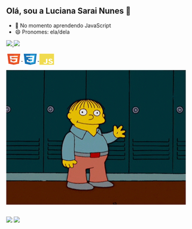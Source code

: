 ## Olá, sou a Luciana Sarai Nunes 👋

<!--
**LuSN23/lusn23** is a ✨ _special_ ✨ repository because its `README.md` (this file) appears on your GitHub profile.

Here are some ideas to get you started:

- 🔭 I’m currently working on ...
- 🌱 I’m currently learning ...
- 👯 I’m looking to collaborate on ...
- 🤔 I’m looking for help with ...
- 💬 Ask me about ...
- 📫 How to reach me: ...
- 😄 Pronouns: ...
- ⚡ Fun fact: ...
-->

- 🌱 No momento aprendendo JavaScript
- 😄 Pronomes: ela/dela

<!--Cartões com as estatísticas-->
<div>
   <a href="https://beacons.ai/lusn23"/>
   <!--A vercel(empresa que criou o NextJS) é uma plataforma para hospedagens de aplicações-->
   <img height="180em" src="https://github-readme-stats.vercel.app/api?username=lusn23&show_icons=true&theme=dark&include_all_commits=true&count_private=true"/>
   <img height="180em" src="https://github-readme-stats.vercel.app/api/top-langs/?username=lusn23&layout=compact&langs_count=16&theme=dark"/>
</div>
<!--Ícones das linguagens-->
<div style="display: inline_block"><br>
   <img align="center" alt="icone do HTML5" height="30" width="40" src="https://raw.githubusercontent.com/devicons/devicon/master/icons/html5/html5-original.svg"/>
   <img align="center" alt="icone do CSS3" height="30" width="40" src="https://raw.githubusercontent.com/devicons/devicon/master/icons/css3/css3-original.svg"/>
   <img align="center" alt="icone do JavaScript" height="30" width="40" src="https://raw.githubusercontent.com/devicons/devicon/master/icons/javascript/javascript-plain.svg"/>
</div>

![ralph oi](https://github.com/LuSN23/lusn23/blob/main/assets/images/ralph-oi.gif)

##

<!--Contatos-->
<div>
   <a href="mailto:lucianasarainunes@gmail.com"/><img src="https://img.shields.io/badge/Gmail-D14836?style=for-the-badge&logo=gmail&logoColor=white" target="_blank"></a>
   <a href="https://www.linkedin.com/in/luciana-s-648292b3" target="_blank"><img src="https://img.shields.io/badge/-LinkedIn-%230077B5?style=for-the-badge&logo=linkedin&logoColor=white" target="_blank"></a>
</div>

